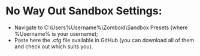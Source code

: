 # No Way Out Sandbox Settings:
- Navigate to C:\Users\%Username%\Zomboid\Sandbox Presets (where %Username% is your username);
- Paste here the .cfg file available in GitHub (you can download all of them and check out which suits you).
